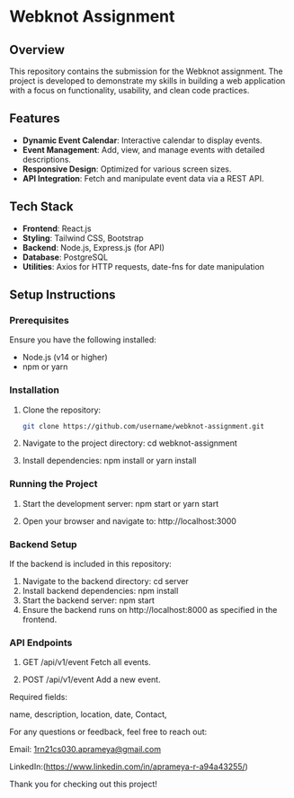 # Webknot Assignment

## Overview

This repository contains the submission for the Webknot assignment. The project is developed to demonstrate my skills in building a web application with a focus on functionality, usability, and clean code practices.

## Features

- **Dynamic Event Calendar**: Interactive calendar to display events.
- **Event Management**: Add, view, and manage events with detailed descriptions.
- **Responsive Design**: Optimized for various screen sizes.
- **API Integration**: Fetch and manipulate event data via a REST API.

## Tech Stack

- **Frontend**: React.js
- **Styling**: Tailwind CSS, Bootstrap
- **Backend**: Node.js, Express.js (for API)
- **Database**: PostgreSQL
- **Utilities**: Axios for HTTP requests, date-fns for date manipulation

## Setup Instructions

### Prerequisites

Ensure you have the following installed:
- Node.js (v14 or higher)
- npm or yarn

### Installation

1. Clone the repository:
   ```bash
   git clone https://github.com/username/webknot-assignment.git

2. Navigate to the project directory:
cd webknot-assignment

4. Install dependencies:
npm install
or
yarn install

### Running the Project

1. Start the development server:
npm start
or
yarn start

3. Open your browser and navigate to:
http://localhost:3000

### Backend Setup
If the backend is included in this repository:

1. Navigate to the backend directory:
cd server
2. Install backend dependencies:
npm install
3. Start the backend server:
npm start
4. Ensure the backend runs on http://localhost:8000 as specified in the frontend.
### API Endpoints

1. GET /api/v1/event
Fetch all events.

2. POST /api/v1/event
Add a new event.

Required fields:

name,
description,
location,
date,
Contact,

For any questions or feedback, feel free to reach out:

Email: 1rn21cs030.aprameya@gmail.com

LinkedIn:(https://www.linkedin.com/in/aprameya-r-a94a43255/)

Thank you for checking out this project!


